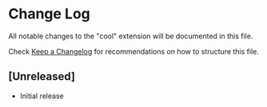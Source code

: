 # Change Log

All notable changes to the "cool" extension will be documented in this file.

Check [Keep a Changelog](http://keepachangelog.com/) for recommendations on how to structure this file.

## [Unreleased]

- Initial release
